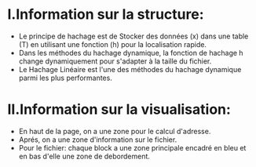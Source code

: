# I.Information sur la structure:
- Le principe de hachage est de Stocker des données (x) dans une table (T)
en utilisant une fonction (h) pour la localisation rapide.
- Dans les méthodes du hachage dynamique, la fonction de hachage
h change dynamiquement pour s'adapter à la taille du fichier.
- Le Hachage Linéaire est l'une des méthodes du hachage dynamique
parmi les plus performantes. 

# II.Information sur la visualisation:
- En haut de la page, on a une zone pour le calcul d'adresse.
- Aprés, on a une zone d'information sur le fichier.
- Pour le fichier: chaque block a une zone principale encadré en bleu
et en bas d'elle une zone de debordement. 